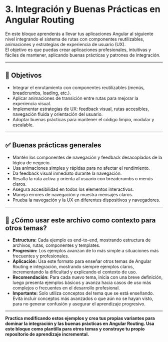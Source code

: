 # 3. Integración y Buenas Prácticas en Angular Routing

En este bloque aprenderás a llevar tus aplicaciones Angular al siguiente nivel integrando el sistema de rutas con componentes reutilizables, animaciones y estrategias de experiencia de usuario (UX).  
El objetivo es que puedas crear aplicaciones profesionales, intuitivas y fáciles de mantener, aplicando buenas prácticas y patrones de integración.

---

## 🎯 Objetivos

- Integrar el enrutamiento con componentes reutilizables (menús, breadcrumbs, loading, etc.).
- Aplicar animaciones de transición entre rutas para mejorar la experiencia visual.
- Implementar estrategias de UX: feedback visual, rutas accesibles, navegación fluida y orientación del usuario.
- Adoptar buenas prácticas para mantener el código limpio, modular y escalable.

---

## ✅ Buenas prácticas generales

- Mantén los componentes de navegación y feedback desacoplados de la lógica de negocio.
- Usa animaciones simples y rápidas para no afectar el rendimiento.
- Da feedback visual inmediato durante la navegación.
- Resalta la ruta activa y orienta al usuario con breadcrumbs o menús claros.
- Asegura accesibilidad en todos los elementos interactivos.
- Maneja errores de navegación y muestra mensajes claros.
- Prueba la navegación y la UX en diferentes dispositivos y navegadores.

---

## 🧩 ¿Cómo usar este archivo como contexto para otros temas?

- **Estructura:** Cada ejemplo es end-to-end, mostrando estructura de archivos, rutas, componentes y templates.
- **Progresión:** Los ejemplos avanzan de lo más simple a situaciones más frecuentes y profesionales.
- **Aplicación:** Usa este formato para enseñar otros temas de Angular Routing e integración, mostrando siempre ejemplos claros, incrementando la dificultad y explicando el contexto de uso.
- **Recomendación:** Para cada nuevo tema, inicia con una breve definición, luego presenta ejemplos básicos y avanza hacia casos de uso más complejos o frecuentes en el desarrollo profesional.
- **Importante:** Solo utiliza conceptos del tema que se está enseñando. Evita incluir conceptos más avanzados o que aún no se hayan visto, para no generar confusión y asegurar el aprendizaje progresivo.

---

**Practica modificando estos ejemplos y crea tus propias variantes para dominar la integración y las buenas prácticas en Angular Routing. Usa este bloque como plantilla para otros temas y construye tu propio repositorio de aprendizaje incremental.**
